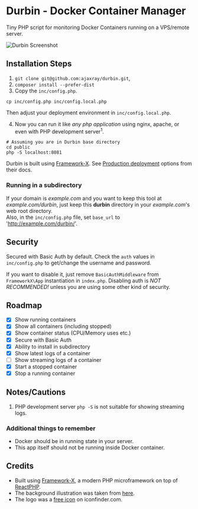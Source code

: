 # Durbin - Docker Container Manager

Tiny PHP script for monitoring Docker Containers running on a VPS/remote server.

<img src="https://github.com/ajaxray/durbin/assets/439612/0c0e0bdb-8d97-4050-b5d6-2c4920c330b6"  alt="Durbin Screenshot" />


## Installation Steps

1. `git clone git@github.com:ajaxray/durbin.git`, 
2. `composer install --prefer-dist`
3. Copy the `inc/config.php`.
```shell
cp inc/config.php inc/config.local.php
```
Then adjust your deployment environment in `inc/config.local.php`.  

4. Now you can run it like *any php application* using nginx, apache, or even with PHP development server<sup>1</sup>.
```shell
# Assuming you are in Durbin base directory
cd public
php -S localhost:8081
```
Durbin is built using [Framework-X](https://framework-x.org/). See [Production deployment](https://framework-x.org/docs/best-practices/deployment/) options from their docs. 

### Running in a subdirectory

If your domain is _example.com_ and you want to keep this tool at _example.com/durbin_,
just keep this **durbin** directory in your _example.com_'s web root directory.  
Also, in the `inc/config.php` file, set `base_url` to 'http://example.com/durbin/'.

## Security

Secured with Basic Auth by default.
Check the `auth` values in `inc/config.php` to get/change the username and password.

If you want to disable it, just remove `BasicAuthMiddleware` from `FrameworkX\App` instantiation in `index.php`.
Disabling auth is _NOT RECOMMENDED!_ unless you are using some other kind of security.

## Roadmap

- [x] Show running containers
- [x] Show all containers (including stopped)
- [x] Show container status (CPU/Memory uses etc.)
- [x] Secure with Basic Auth
- [x] Ability to install in subdirectory
- [x] Show latest logs of a container
- [ ] Show streaming logs of a container
- [x] Start a stopped container
- [x] Stop a running container

## Notes/Cautions
1. PHP development server `php -S` is not suitable for showing streaming logs.

### Additional things to remember
- Docker should be in running state in your server.
- This app itself should not be running inside Docker container.

## Credits

- Built using [Framework-X](https://framework-x.org/), a modern PHP microframework on top of [ReactPHP](https://reactphp.org/).
- The background illustration was taken from [here](https://www.behance.net/gallery/41119883/Docker-Whale/modules/248250921).
- The logo was a [free icon](https://www.iconfinder.com/icons/7204507/binoculars_find_search_zoom_magnifier_army_military_icon) on iconfinder.com.
